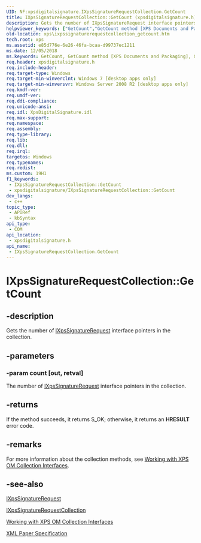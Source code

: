 ```yaml
---
UID: NF:xpsdigitalsignature.IXpsSignatureRequestCollection.GetCount
title: IXpsSignatureRequestCollection::GetCount (xpsdigitalsignature.h)
description: Gets the number of IXpsSignatureRequest interface pointers in the collection.
helpviewer_keywords: ["GetCount","GetCount method [XPS Documents and Packaging]","GetCount method [XPS Documents and Packaging]","IXpsSignatureRequestCollection interface","IXpsSignatureRequestCollection interface [XPS Documents and Packaging]","GetCount method","IXpsSignatureRequestCollection.GetCount","IXpsSignatureRequestCollection::GetCount","xps.ixpssignaturerequestcollection_getcount","xpsdigitalsignature/IXpsSignatureRequestCollection::GetCount"]
old-location: xps\ixpssignaturerequestcollection_getcount.htm
tech.root: xps
ms.assetid: e85d776e-6e26-46fa-bcaa-d99737ec1211
ms.date: 12/05/2018
ms.keywords: GetCount, GetCount method [XPS Documents and Packaging], GetCount method [XPS Documents and Packaging],IXpsSignatureRequestCollection interface, IXpsSignatureRequestCollection interface [XPS Documents and Packaging],GetCount method, IXpsSignatureRequestCollection.GetCount, IXpsSignatureRequestCollection::GetCount, xps.ixpssignaturerequestcollection_getcount, xpsdigitalsignature/IXpsSignatureRequestCollection::GetCount
req.header: xpsdigitalsignature.h
req.include-header: 
req.target-type: Windows
req.target-min-winverclnt: Windows 7 [desktop apps only]
req.target-min-winversvr: Windows Server 2008 R2 [desktop apps only]
req.kmdf-ver: 
req.umdf-ver: 
req.ddi-compliance: 
req.unicode-ansi: 
req.idl: XpsDigitalSignature.idl
req.max-support: 
req.namespace: 
req.assembly: 
req.type-library: 
req.lib: 
req.dll: 
req.irql: 
targetos: Windows
req.typenames: 
req.redist: 
ms.custom: 19H1
f1_keywords:
 - IXpsSignatureRequestCollection::GetCount
 - xpsdigitalsignature/IXpsSignatureRequestCollection::GetCount
dev_langs:
 - c++
topic_type:
 - APIRef
 - kbSyntax
api_type:
 - COM
api_location:
 - xpsdigitalsignature.h
api_name:
 - IXpsSignatureRequestCollection.GetCount
---
```


# IXpsSignatureRequestCollection::GetCount


## -description

Gets the number of <a href="/windows/desktop/api/xpsdigitalsignature/nn-xpsdigitalsignature-ixpssignaturerequest">IXpsSignatureRequest</a> interface pointers in the collection.

## -parameters

### -param count [out, retval]

The number of <a href="/windows/desktop/api/xpsdigitalsignature/nn-xpsdigitalsignature-ixpssignaturerequest">IXpsSignatureRequest</a> interface pointers in the collection.

## -returns

If the method succeeds, it returns S_OK; otherwise, it returns an <b>HRESULT</b> error code.

## -remarks

For more information about the collection methods, see  <a href="/previous-versions/windows/desktop/dd372931(v=vs.85)">Working with XPS OM Collection Interfaces</a>.

## -see-also

<a href="/windows/desktop/api/xpsdigitalsignature/nn-xpsdigitalsignature-ixpssignaturerequest">IXpsSignatureRequest</a>



<a href="/windows/desktop/api/xpsdigitalsignature/nn-xpsdigitalsignature-ixpssignaturerequestcollection">IXpsSignatureRequestCollection</a>



<a href="/previous-versions/windows/desktop/dd372931(v=vs.85)">Working with XPS OM Collection Interfaces</a>



<a href="https://en.wikipedia.org/wiki/Open_XML_Paper_Specification">XML Paper Specification</a>